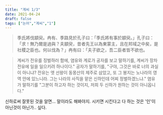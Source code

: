 ```yaml
---
title: "계씨 1/3"
date: 2021-04-24
draft: false
tags: ["논어","계씨","1"]
---
```


>季氏將伐顓臾。冉有、季路見於孔子曰：「季氏將有事於顓臾。」孔子曰：「求！無乃爾是過與？夫顓臾，昔者先王以為東蒙主，且在邦域之中矣，是社稷之臣也。何以伐為？」冉有曰：「夫子欲之，吾二臣者皆不欲也。

> 계씨가 전유를 징벌하러 함에, 염유와 계로가 공자를 보고 말하기를, 계씨가 장차 전유에 일을 일으키려 하나이다." 공자가 말하기를, "구야, 그것은 바로 너의 과실이 아니냐? 전유는 엣 선왕이 동몽산의 제주로 삼았고, 또 그 봉지는 노나라의 영역 안에 있느니라. 그는 나라의 사직을 맡은 신하인데 어찌 정벌하겠느냐." 염유가 말하기를 "그분이 하고자 하는 것이지, 저희 두 신하가 원하는 것이 아니옵니다."

신하로써 잘못된 것을 알면... 말이라도 해봐야지. 시키면 시킨다고 다 하는 것은 '인'이 아닌것이 아닌가.. 싶다.
